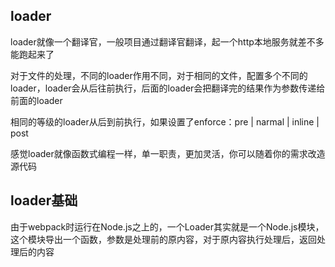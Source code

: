 ## loader

loader就像一个翻译官，一般项目通过翻译官翻译，起一个http本地服务就差不多能跑起来了

对于文件的处理，不同的loader作用不同，对于相同的文件，配置多个不同的loader，loader会从后往前执行，后面的loader会把翻译完的结果作为参数传递给前面的loader

相同的等级的loader从后到前执行，如果设置了enforce：pre | narmal | inline | post

感觉loader就像函数式编程一样，单一职责，更加灵活，你可以随着你的需求改造源代码

## loader基础

由于webpack时运行在Node.js之上的，一个Loader其实就是一个Node.js模块，这个模块导出一个函数，参数是处理前的原内容，对于原内容执行处理后，返回处理后的内容

